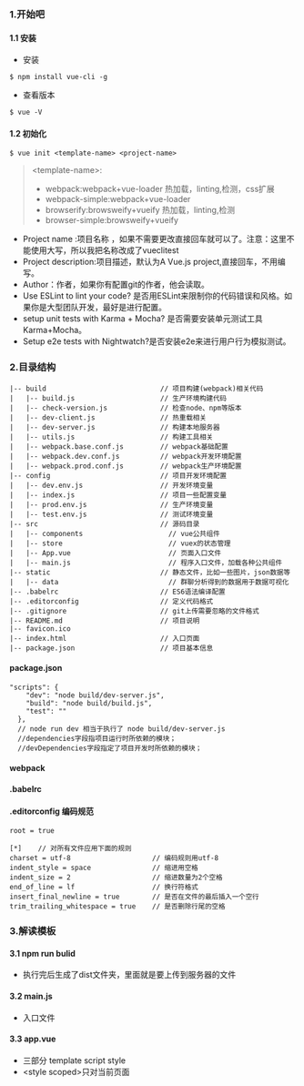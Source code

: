 ### 1.开始吧

#### 1.1 安装

* 安装

`$ npm install vue-cli -g`

* 查看版本

`$ vue -V`

#### 1.2 初始化

`$ vue init <template-name> <project-name>`

> &lt;template-name&gt;:
>
> * webpack:webpack+vue-loader 热加载，linting,检测，css扩展
> * webpack-simple:webpack+vue-loader
> * browserify:browsweify+vueify 热加载，linting,检测
> * browser-simple:browsweify+vueify

* Project name :项目名称 ，如果不需要更改直接回车就可以了。注意：这里不能使用大写，所以我把名称改成了vueclitest
* Project description:项目描述，默认为A Vue.js project,直接回车，不用编写。
* Author：作者，如果你有配置git的作者，他会读取。
* Use ESLint to lint your code? 是否用ESLint来限制你的代码错误和风格。如果你是大型团队开发，最好是进行配置。
* setup unit tests with  Karma + Mocha? 是否需要安装单元测试工具Karma+Mocha。
* Setup e2e tests with Nightwatch?是否安装e2e来进行用户行为模拟测试。

### 2.目录结构

```
|-- build                            // 项目构建(webpack)相关代码
|   |-- build.js                     // 生产环境构建代码
|   |-- check-version.js             // 检查node、npm等版本
|   |-- dev-client.js                // 热重载相关
|   |-- dev-server.js                // 构建本地服务器
|   |-- utils.js                     // 构建工具相关
|   |-- webpack.base.conf.js         // webpack基础配置
|   |-- webpack.dev.conf.js          // webpack开发环境配置
|   |-- webpack.prod.conf.js         // webpack生产环境配置
|-- config                           // 项目开发环境配置
|   |-- dev.env.js                   // 开发环境变量
|   |-- index.js                     // 项目一些配置变量
|   |-- prod.env.js                  // 生产环境变量
|   |-- test.env.js                  // 测试环境变量
|-- src                              // 源码目录
|   |-- components                     // vue公共组件
|   |-- store                          // vuex的状态管理
|   |-- App.vue                        // 页面入口文件
|   |-- main.js                        // 程序入口文件，加载各种公共组件
|-- static                           // 静态文件，比如一些图片，json数据等
|   |-- data                           // 群聊分析得到的数据用于数据可视化
|-- .babelrc                         // ES6语法编译配置
|-- .editorconfig                    // 定义代码格式
|-- .gitignore                       // git上传需要忽略的文件格式
|-- README.md                        // 项目说明
|-- favicon.ico 
|-- index.html                       // 入口页面
|-- package.json                     // 项目基本信息
```

#### package.json

```
"scripts": {
    "dev": "node build/dev-server.js",
    "build": "node build/build.js",
    "test": ""
  },
  // node run dev 相当于执行了 node build/dev-server.js
  //dependencies字段指项目运行时所依赖的模块；
  //devDependencies字段指定了项目开发时所依赖的模块；
```

#### webpack

#### .babelrc

#### .editorconfig 编码规范

```
root = true

[*]    // 对所有文件应用下面的规则
charset = utf-8                    // 编码规则用utf-8
indent_style = space               // 缩进用空格
indent_size = 2                    // 缩进数量为2个空格
end_of_line = lf                   // 换行符格式
insert_final_newline = true        // 是否在文件的最后插入一个空行
trim_trailing_whitespace = true    // 是否删除行尾的空格
```

### 3.解读模板

#### 3.1 npm run bulid

* 执行完后生成了dist文件夹，里面就是要上传到服务器的文件

#### 3.2 main.js

* 入口文件

#### 3.3 app.vue

* 三部分 template script style
* &lt;style scoped&gt;只对当前页面



